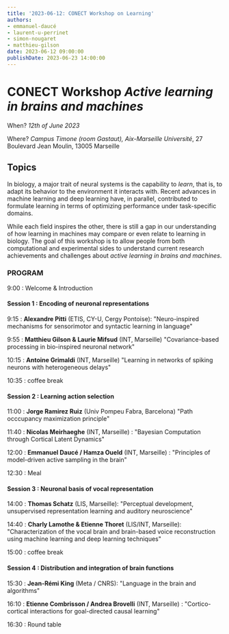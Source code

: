 ```yaml
---
title: '2023-06-12: CONECT Workshop on Learning'
authors:
- emmanuel-daucé
- laurent-u-perrinet
- simon-nougaret
- matthieu-gilson
date: 2023-06-12 09:00:00
publishDate: 2023-06-23 14:00:00
---
```


# CONECT Workshop *Active learning in brains and machines*

When? *12th of June 2023*

Where? *Campus Timone (room Gastaut), Aix-Marseille Université*, 27 Boulevard Jean Moulin, 13005 Marseille


## Topics

In biology, a major trait of neural systems is the capability to *learn*, that is, to adapt its behavior to the environment it interacts with. Recent advances in machine learning and deep learning have, in parallel, contributed to formulate learning in terms of optimizing performance under task-specific domains.

While each field inspires the other, there is still a gap in our understanding of how learning in machines may compare or even relate to learning in biology. The goal of this workshop is to allow people from both computational and experimental sides to understand current research achievements and challenges about *active learning in brains and machines*.


### PROGRAM

9:00 : Welcome & Introduction

#### Session 1 : Encoding of neuronal representations

9:15 : **__Alexandre Pitti__** (ETIS, CY-U, Cergy Pontoise): "Neuro-inspired mechanisms for sensorimotor and syntactic learning in language"

9:55 : **Matthieu Gilson & Laurie Mifsud** (INT, Marseille) "Covariance-based processing in bio-inspired neuronal network"

10:15 : **Antoine Grimaldi** (INT, Marseille) "Learning in networks of spiking neurons with heterogeneous delays"

10:35 : coffee break

#### Session 2 : Learning action selection 

11:00 : **__Jorge Ramirez Ruiz__** (Univ Pompeu Fabra, Barcelona) "Path occcupancy maximization principle"

11:40 : **Nicolas Meirhaeghe** (INT, Marseille) : "Bayesian Computation through Cortical Latent Dynamics"

12:00 : **Emmanuel Daucé / Hamza Oueld** (INT, Marseille) : "Principles of model-driven active sampling in the brain"

12:30 : Meal

#### Session 3 : Neuronal basis of vocal representation

14:00 : **__Thomas Schatz__** (LIS, Marseille): "Perceptual development, unsupervised representation learning and auditory neuroscience"

14:40 : **Charly Lamothe & Etienne Thoret** (LIS/INT, Marseille): "Characterization of the vocal brain and brain-based voice reconstruction using machine learning and deep learning techniques"

15:00 : coffee break

#### Session 4 : Distribution and integration of brain functions

15:30 : **__Jean-Rémi King__** (Meta / CNRS): "Language in the brain and algorithms"

16:10 : **Etienne Combrisson / Andrea Brovelli** (INT, Marseille) : "Cortico-cortical interactions for goal-directed causal learning"

16:30 : Round table
 
